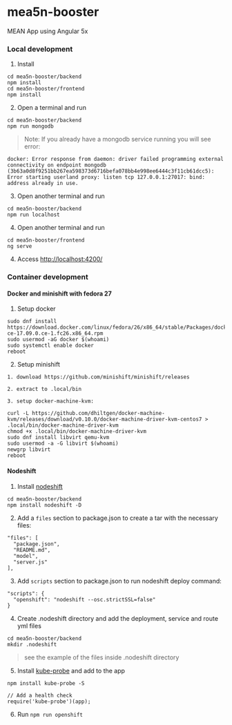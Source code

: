 # mea5n-booster
MEAN App using Angular 5x


### Local development

1. Install

```
cd mea5n-booster/backend
npm install
cd mea5n-booster/frontend
npm install
```

2. Open a terminal and run

```
cd mea5n-booster/backend
npm run mongodb
```

> Note: If you already have a mongodb service running you will see error:

```
docker: Error response from daemon: driver failed programming external connectivity on endpoint mongodb (3b63a0d8f9251bb267ea598373d6716befa078bb4e998ee6444c3f11cb61dcc5): Error starting userland proxy: listen tcp 127.0.0.1:27017: bind: address already in use.
```

3. Open another terminal and run

```
cd mea5n-booster/backend
npm run localhost
```

4. Open another terminal and run

```
cd mea5n-booster/frontend
ng serve
```

4. Access [http://localhost:4200/](http://localhost:4200/)

### Container development

#### Docker and minishift with fedora 27

1. Setup docker

```
sudo dnf install https://download.docker.com/linux/fedora/26/x86_64/stable/Packages/docker-ce-17.09.0.ce-1.fc26.x86_64.rpm
sudo usermod -aG docker $(whoami)
sudo systemctl enable docker
reboot
```

2. Setup minishift

```
1. download https://github.com/minishift/minishift/releases

2. extract to .local/bin

3. setup docker-machine-kvm:

curl -L https://github.com/dhiltgen/docker-machine-kvm/releases/download/v0.10.0/docker-machine-driver-kvm-centos7 > .local/bin/docker-machine-driver-kvm 
chmod +x .local/bin/docker-machine-driver-kvm
sudo dnf install libvirt qemu-kvm
sudo usermod -a -G libvirt $(whoami)
newgrp libvirt
reboot
```

#### Nodeshift

1. Install [nodeshift](https://www.npmjs.com/package/nodeshift)

```
cd mea5n-booster/backend
npm install nodeshift -D
```

2. Add a `files` section to package.json to create a tar with the necessary files:

```
"files": [
  "package.json",
  "README.md",
  "model",
  "server.js"
],
```

3. Add `scripts` section to package.json to run nodeshift deploy command:

```
"scripts": {
  "openshift": "nodeshift --osc.strictSSL=false"
}
```

4. Create .nodeshift directory and add the deployment, service and route yml files

```
cd mea5n-booster/backend
mkdir .nodeshift
```

> see the example of the files inside .nodeshift directory

5. Install [kube-probe](https://www.npmjs.com/package/kube-probe) and add to the app

```
npm install kube-probe -S

// Add a health check
require('kube-probe')(app);
```

6. Run `npm run openshift`